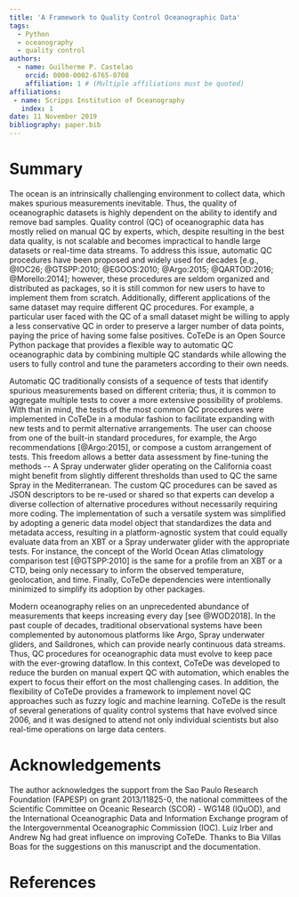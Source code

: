 ```yaml
---
title: 'A Framework to Quality Control Oceanographic Data'
tags:
  - Python
  - oceanography
  - quality control
authors:
  - name: Guilherme P. Castelao
    orcid: 0000-0002-6765-0708
    affiliation: 1 # (Multiple affiliations must be quoted)
affiliations:
 - name: Scripps Institution of Oceanography
   index: 1
date: 11 November 2019
bibliography: paper.bib
---
```


# Summary

The ocean is an intrinsically challenging environment to collect data, which makes spurious measurements inevitable. Thus, the quality of oceanographic datasets is highly dependent on the ability to identify and remove bad samples. Quality control (QC) of oceanographic data has mostly relied on manual QC by experts, which, despite resulting in the best data quality, is not scalable and becomes impractical to handle large datasets or real-time data streams. To address this issue, automatic QC procedures have been proposed and widely used for decades [e.g., @IOC26; @GTSPP:2010; @EGOOS:2010; @Argo:2015; @QARTOD:2016; @Morello:2014]; however, these procedures are seldom organized and distributed as packages, so it is still common for new users to have to implement them from scratch. Additionally, different applications of the same dataset may require different QC procedures. For example, a particular user faced with the QC of a small dataset might be willing to apply a less conservative QC in order to preserve a larger number of data points, paying the price of having some false positives. CoTeDe is an Open Source Python package that provides a flexible way to automatic QC oceanographic data by combining multiple QC standards while allowing the users to fully control and tune the parameters according to their own needs.


Automatic QC traditionally consists of a sequence of tests that identify spurious measurements based on different criteria; thus, it is common to aggregate multiple tests to cover a more extensive possibility of problems. With that in mind, the tests of the most common QC procedures were implemented in CoTeDe in a modular fashion to facilitate expanding with new tests and to permit alternative arrangements. The user can choose from one of the built-in standard procedures, for example, the Argo recommendations [@Argo:2015], or compose a custom arrangement of tests. This freedom allows a better data assessment by fine-tuning the methods -- A Spray underwater glider operating on the California coast might benefit from slightly different thresholds than used to QC the same Spray in the Mediterranean. The custom QC procedures can be saved as JSON descriptors to be re-used or shared so that experts can develop a diverse collection of alternative procedures without necessarily requiring more coding. The implementation of such a versatile system was simplified by adopting a generic data model object that standardizes the data and metadata access, resulting in a platform-agnostic system that could equally evaluate data from an XBT or a Spray underwater glider with the appropriate tests. For instance, the concept of the World Ocean Atlas climatology comparison test [@GTSPP:2010] is the same for a profile from an XBT or a CTD, being only necessary to inform the observed temperature, geolocation, and time. Finally, CoTeDe dependencies were intentionally minimized to simplify its adoption by other packages.


Modern oceanography relies on an unprecedented abundance of measurements that keeps increasing every day [see @WOD2018]. In the past couple of decades, traditional observational systems have been complemented by autonomous platforms like Argo, Spray underwater gliders, and Saildrones, which can provide nearly continuous data streams. Thus, QC procedures for oceanographic data must evolve to keep pace with the ever-growing dataflow. In this context, CoTeDe was developed to reduce the burden on manual expert QC with automation, which enables the expert to focus their effort on the most challenging cases. In addition, the flexibility of CoTeDe provides a framework to implement novel QC approaches such as fuzzy logic and machine learning. CoTeDe is the result of several generations of quality control systems that have evolved since 2006, and it was designed to attend not only individual scientists but also real-time operations on large data centers.

# Acknowledgements

The author acknowledges the support from the Sao Paulo Research Foundation (FAPESP) on grant 2013/11825-0, the national committees of the Scientific Committee on Oceanic Research (SCOR) - WG148 (IQuOD), and the International Oceanographic Data and Information Exchange program of the Intergovernmental Oceanographic Commission (IOC). Luiz Irber and Andrew Ng had great influence on improving CoTeDe. Thanks to Bia Villas Boas for the suggestions on this manuscript and the documentation.

# References

